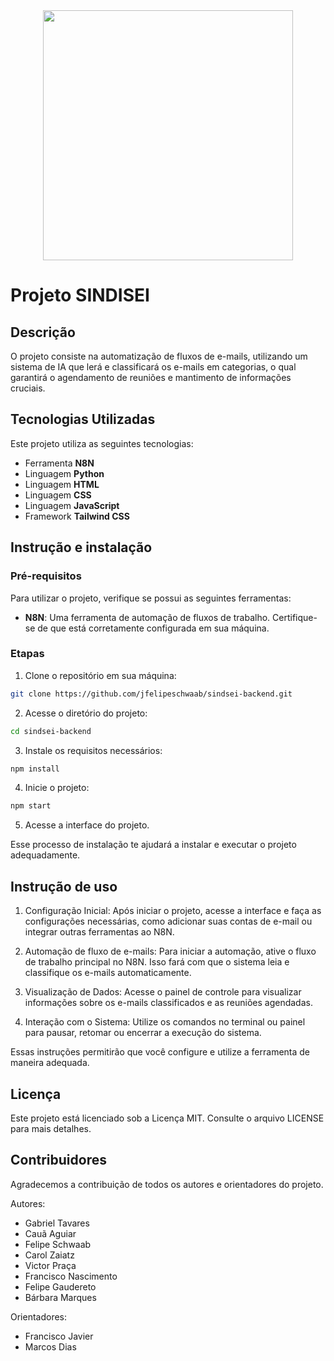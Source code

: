 <div align="center">
<img src="https://github.com/user-attachments/assets/b4c478e3-0e01-4648-b677-b5723c0e34c8" width="400px" />
</div>


# Projeto SINDISEI


## Descrição 
O projeto consiste na automatização de fluxos de e-mails, utilizando um sistema de IA que lerá e classificará os e-mails em categorias, o qual garantirá o agendamento de reuniões e mantimento de informações cruciais. 


## Tecnologias Utilizadas

Este projeto utiliza as seguintes tecnologias:

- Ferramenta **N8N**
- Linguagem **Python**
- Linguagem **HTML**
- Linguagem **CSS**
- Linguagem **JavaScript**
- Framework **Tailwind CSS**


## Instrução e instalação 

### Pré-requisitos 

Para utilizar o projeto, verifique se possui as seguintes ferramentas:

- **N8N**: Uma ferramenta de automação de fluxos de trabalho. 
Certifique-se de que está corretamente configurada em sua máquina.

### Etapas 

1. Clone o repositório em sua máquina:

```bash 
git clone https://github.com/jfelipeschwaab/sindsei-backend.git
```

2. Acesse o diretório do projeto:

```bash
cd sindsei-backend
```

3. Instale os requisitos necessários:

```bash
npm install
```

4. Inicie o projeto:

```bash
npm start
```

5. Acesse a interface do projeto.

Esse processo de instalação te ajudará a instalar e executar o projeto adequadamente.


## Instrução de uso 

1. Configuração Inicial: Após iniciar o projeto, acesse a interface e faça as configurações necessárias, como adicionar suas contas de e-mail ou integrar outras ferramentas ao N8N.

2. Automação de fluxo de e-mails: Para iniciar a automação, ative o fluxo de trabalho principal no N8N. Isso fará com que o sistema leia e classifique os e-mails automaticamente.

3. Visualização de Dados: Acesse o painel de controle para visualizar informações sobre os e-mails classificados e as reuniões agendadas.

4. Interação com o Sistema: Utilize os comandos no terminal ou painel para pausar, retomar ou encerrar a execução do sistema.

Essas instruções permitirão que você configure e utilize a ferramenta de maneira adequada.

## Licença 

Este projeto está licenciado sob a Licença MIT. Consulte o arquivo LICENSE para mais detalhes.

 
## Contribuidores 

Agradecemos a contribuição de todos os autores e orientadores do projeto.

Autores:
- Gabriel Tavares
- Cauã Aguiar
- Felipe Schwaab
- Carol Zaiatz
- Victor Praça
- Francisco Nascimento
- Felipe Gaudereto
- Bárbara Marques

Orientadores:
- Francisco Javier
- Marcos Dias
